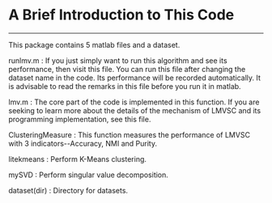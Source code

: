 # A Brief Introduction to This Code
-----------------------------------------------------------------------
This package contains 5 matlab files and a dataset.

runlmv.m : If you just simply want to run this algorithm and see its performance, then visit this file. You can run this file after changing the dataset name in the code. Its performance will be recorded automatically. It is advisable to read the remarks in this file before you run it in matlab.

lmv.m : The core part of the code is implemented in this function. If you are seeking to learn more about the details of the mechanism of LMVSC  and its programming implementation, see this file.

ClusteringMeasure : This function measures the performance of LMVSC with 3 indicators--Accuracy, NMI and Purity.

litekmeans : Perform K-Means clustering.

mySVD : Perform singular value decomposition.

dataset(dir) : Directory for datasets.
